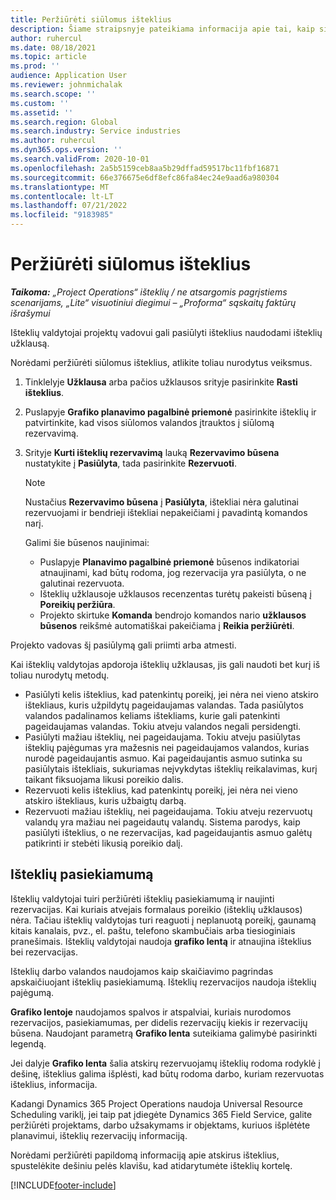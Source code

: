 ```yaml
---
title: Peržiūrėti siūlomus išteklius
description: Šiame straipsnyje pateikiama informacija apie tai, kaip siūlyti projekto išteklius.
author: ruhercul
ms.date: 08/18/2021
ms.topic: article
ms.prod: ''
audience: Application User
ms.reviewer: johnmichalak
ms.search.scope: ''
ms.custom: ''
ms.assetid: ''
ms.search.region: Global
ms.search.industry: Service industries
ms.author: ruhercul
ms.dyn365.ops.version: ''
ms.search.validFrom: 2020-10-01
ms.openlocfilehash: 2a5b5159ceb8aa5b29dffad59517bc11fbf16871
ms.sourcegitcommit: 66e376675e6df8efc86fa84ec24e9aad6a980304
ms.translationtype: MT
ms.contentlocale: lt-LT
ms.lasthandoff: 07/21/2022
ms.locfileid: "9183985"
---
```

# <a name="review-proposed-resources"></a>Peržiūrėti siūlomus išteklius

_**Taikoma:** „Project Operations“ išteklių / ne atsargomis pagrįstiems scenarijams, „Lite“ visuotiniui diegimui – „Proforma“ sąskaitų faktūrų išrašymui_

Išteklių valdytojai projektų vadovui gali pasiūlyti išteklius naudodami išteklių užklausą.

Norėdami peržiūrėti siūlomus išteklius, atlikite toliau nurodytus veiksmus.

1. Tinklelyje **Užklausa** arba pačios užklausos srityje pasirinkite **Rasti išteklius**.
2. Puslapyje **Grafiko planavimo pagalbinė priemonė** pasirinkite išteklių ir patvirtinkite, kad visos siūlomos valandos įtrauktos į siūlomą rezervavimą.
3. Srityje **Kurti išteklių rezervavimą** lauką **Rezervavimo būsena** nustatykite į **Pasiūlyta**, tada pasirinkite **Rezervuoti**.

    > [!NOTE]
    > Nustačius **Rezervavimo būsena** į **Pasiūlyta**, ištekliai nėra galutinai rezervuojami ir bendrieji ištekliai nepakeičiami į pavadintą komandos narį.

    Galimi šie būsenos naujinimai:

    - Puslapyje **Planavimo pagalbinė priemonė** būsenos indikatoriai atnaujinami, kad būtų rodoma, jog rezervacija yra pasiūlyta, o ne galutinai rezervuota.
    - Išteklių užklausoje užklausos recenzentas turėtų pakeisti būseną į **Poreikių peržiūra**.
    - Projekto skirtuke **Komanda** bendrojo komandos nario **užklausos būsenos** reikšmė automatiškai pakeičiama į **Reikia peržiūrėti**.

Projekto vadovas šį pasiūlymą gali priimti arba atmesti.

Kai išteklių valdytojas apdoroja išteklių užklausas, jis gali naudoti bet kurį iš toliau nurodytų metodų.

- Pasiūlyti kelis išteklius, kad patenkintų poreikį, jei nėra nei vieno atskiro ištekliaus, kuris užpildytų pageidaujamas valandas. Tada pasiūlytos valandos padalinamos keliams ištekliams, kurie gali patenkinti pageidaujamas valandas. Tokiu atveju valandos negali persidengti.
- Pasiūlyti mažiau išteklių, nei pageidaujama. Tokiu atveju pasiūlytas išteklių pajėgumas yra mažesnis nei pageidaujamos valandos, kurias nurodė pageidaujantis asmuo. Kai pageidaujantis asmuo sutinka su pasiūlytais ištekliais, sukuriamas neįvykdytas išteklių reikalavimas, kurį taikant fiksuojama likusi poreikio dalis.
- Rezervuoti kelis išteklius, kad patenkintų poreikį, jei nėra nei vieno atskiro ištekliaus, kuris užbaigtų darbą.
- Rezervuoti mažiau išteklių, nei pageidaujama. Tokiu atveju rezervuotų valandų yra mažiau nei pageidautų valandų. Sistema parodys, kaip pasiūlyti išteklius, o ne rezervacijas, kad pageidaujantis asmuo galėtų patikrinti ir stebėti likusią poreikio dalį.

## <a name="resource-availability"></a>Išteklių pasiekiamumą

Išteklių valdytojai tuiri peržiūrėti išteklių pasiekiamumą ir naujinti rezervacijas. Kai kuriais atvejais formalaus poreikio (išteklių užklausos) nėra. Tačiau išteklių valdytojas turi reaguoti į neplanuotą poreikį, gaunamą kitais kanalais, pvz., el. paštu, telefono skambučiais arba tiesioginiais pranešimais. Išteklių valdytojai naudoja **grafiko lentą** ir atnaujina išteklius bei rezervacijas.

Išteklių darbo valandos naudojamos kaip skaičiavimo pagrindas apskaičiuojant išteklių pasiekiamumą. Išteklių rezervacijos naudoja išteklių pajėgumą.

**Grafiko lentoje** naudojamos spalvos ir atspalviai, kuriais nurodomos rezervacijos, pasiekiamumas, per didelis rezervacijų kiekis ir rezervacijų būsena. Naudojant parametrą **Grafiko lenta** suteikiama galimybė pasirinkti legendą.

Jei dalyje **Grafiko lenta** šalia atskirų rezervuojamų išteklių rodoma rodyklė į dešinę, išteklius galima išplėsti, kad būtų rodoma darbo, kuriam rezervuotas išteklius, informacija.

Kadangi Dynamics 365 Project Operations naudoja Universal Resource Scheduling variklį, jei taip pat įdiegėte Dynamics 365 Field Service, galite peržiūrėti projektams, darbo užsakymams ir objektams, kuriuos išplėtėte planavimui, išteklių rezervacijų informaciją.

Norėdami peržiūrėti papildomą informaciją apie atskirus išteklius, spustelėkite dešiniu pelės klavišu, kad atidarytumėte išteklių kortelę.



[!INCLUDE[footer-include](../includes/footer-banner.md)]
